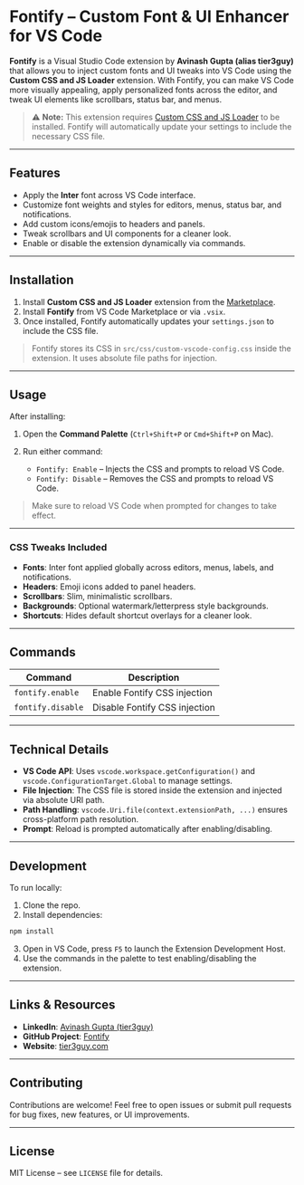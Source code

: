 # Fontify – Custom Font & UI Enhancer for VS Code

**Fontify** is a Visual Studio Code extension by **Avinash Gupta (alias tier3guy)** that allows you to inject custom fonts and UI tweaks into VS Code using the **Custom CSS and JS Loader** extension. With Fontify, you can make VS Code more visually appealing, apply personalized fonts across the editor, and tweak UI elements like scrollbars, status bar, and menus.

> ⚠️ **Note:** This extension requires [Custom CSS and JS Loader](https://marketplace.visualstudio.com/items?itemName=be5invis.vscode-custom-css) to be installed. Fontify will automatically update your settings to include the necessary CSS file.

---

## Features

* Apply the **Inter** font across VS Code interface.
* Customize font weights and styles for editors, menus, status bar, and notifications.
* Add custom icons/emojis to headers and panels.
* Tweak scrollbars and UI components for a cleaner look.
* Enable or disable the extension dynamically via commands.

---

## Installation

1. Install **Custom CSS and JS Loader** extension from the [Marketplace](https://marketplace.visualstudio.com/items?itemName=be5invis.vscode-custom-css).
2. Install **Fontify** from VS Code Marketplace or via `.vsix`.
3. Once installed, Fontify automatically updates your `settings.json` to include the CSS file.

> Fontify stores its CSS in `src/css/custom-vscode-config.css` inside the extension. It uses absolute file paths for injection.

---

## Usage

After installing:

1. Open the **Command Palette** (`Ctrl+Shift+P` or `Cmd+Shift+P` on Mac).
2. Run either command:

   * `Fontify: Enable` – Injects the CSS and prompts to reload VS Code.
   * `Fontify: Disable` – Removes the CSS and prompts to reload VS Code.

> Make sure to reload VS Code when prompted for changes to take effect.

---

### CSS Tweaks Included

* **Fonts**: Inter font applied globally across editors, menus, labels, and notifications.
* **Headers**: Emoji icons added to panel headers.
* **Scrollbars**: Slim, minimalistic scrollbars.
* **Backgrounds**: Optional watermark/letterpress style backgrounds.
* **Shortcuts**: Hides default shortcut overlays for a cleaner look.

---

## Commands

| Command           | Description                   |
| ----------------- | ----------------------------- |
| `fontify.enable`  | Enable Fontify CSS injection  |
| `fontify.disable` | Disable Fontify CSS injection |

---

## Technical Details

* **VS Code API**: Uses `vscode.workspace.getConfiguration()` and `vscode.ConfigurationTarget.Global` to manage settings.
* **File Injection**: The CSS file is stored inside the extension and injected via absolute URI path.
* **Path Handling**: `vscode.Uri.file(context.extensionPath, ...)` ensures cross-platform path resolution.
* **Prompt**: Reload is prompted automatically after enabling/disabling.

---

## Development

To run locally:

1. Clone the repo.
2. Install dependencies:

```bash
npm install
```

3. Open in VS Code, press `F5` to launch the Extension Development Host.
4. Use the commands in the palette to test enabling/disabling the extension.

---

## Links & Resources

* **LinkedIn**: [Avinash Gupta (tier3guy)](https://www.linkedin.com/in/tier3guy/)
* **GitHub Project**: [Fontify](https://github.com/tier3guy/Fontify)
* **Website**: [tier3guy.com](https://tier3guy.com)

---

## Contributing

Contributions are welcome! Feel free to open issues or submit pull requests for bug fixes, new features, or UI improvements.

---

## License

MIT License – see `LICENSE` file for details.
